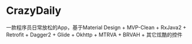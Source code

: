 # CrazyDaily
一款程序员日常放松的App，基于Material Design + MVP-Clean + RxJava2 + Retrofit + Dagger2 + Glide + Okhttp + MTRVA + BRVAH + 其它炫酷的控件
